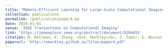 ```yaml
---
title: "Memory-Efficient Learning for Large-Scale Computational Imaging"
collection: publications
permalink: /publication/paper4.md
date: 2020-01-01
venue: 'IEEE Transactions on Computational Imaging'
link: 'https://ieeexplore.ieee.org/abstract/document/9204455'
citation: M. Kellman, K. Zhang, <b>E. Markley</b>, J. Tamir, E. Bostan, M. Lustig, L. Waller, "Memory-Efficient Learning for Large-Scale Computational Imaging," in <i>IEEE Transactions on Computational Imaging</i>, vol. 6, pp. 1403-1414, 2020, doi: 10.1109/TCI.2020.3025735.
paperurl: 'http://emarkley.github.io/files/paper4.pdf'
---
```

